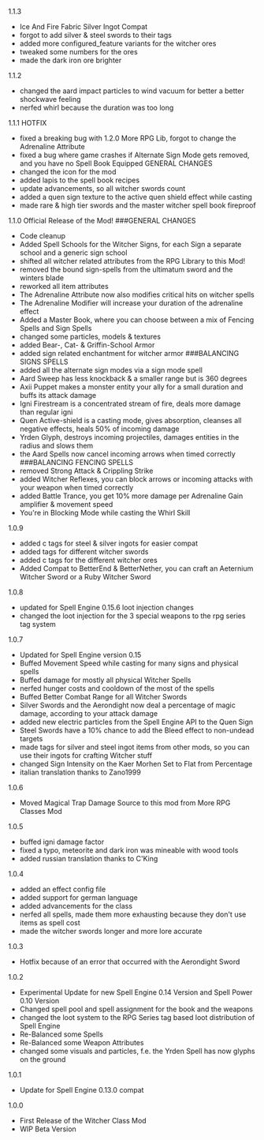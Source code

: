 1.1.3
- Ice And Fire Fabric Silver Ingot Compat
- forgot to add silver & steel swords to their tags
- added more configured_feature variants for the witcher ores
- tweaked some numbers for the ores
- made the dark iron ore brighter

1.1.2
- changed the aard impact particles to wind vacuum for better a better shockwave feeling
- nerfed whirl because the duration was too long

1.1.1
HOTFIX
- fixed a breaking bug with 1.2.0 More RPG Lib, forgot to change the Adrenaline Attribute
- fixed a bug where game crashes if Alternate Sign Mode gets removed, and you have no Spell Book Equipped
GENERAL CHANGES
- changed the icon for the mod
- added lapis to the spell book recipes
- update advancements, so all witcher swords count
- added a quen sign texture to the active quen shield effect while casting
- made rare & high tier swords and the master witcher spell book fireproof

1.1.0
Official Release of the Mod!
###GENERAL CHANGES
- Code cleanup
- Added Spell Schools for the Witcher Signs, for each Sign a separate school and a generic sign school
- shifted all witcher related attributes from the RPG Library to this Mod!
- removed the bound sign-spells from the ultimatum sword and the winters blade
- reworked all item attributes
- The Adrenaline Attribute now also modifies critical hits on witcher spells
- The Adrenaline Modifier will increase your duration of the adrenaline effect
- Added a Master Book, where you can choose between a mix of Fencing Spells and Sign Spells
- changed some particles, models & textures
- added Bear-, Cat- & Griffin-School Armor
- added sign related enchantment for witcher armor
###BALANCING SIGNS SPELLS
- added all the alternate sign modes via a sign mode spell
- Aard Sweep has less knockback & a smaller range but is 360 degrees
- Axii Puppet makes a monster entity your ally for a small duration and buffs its attack damage
- Igni Firestream is a concentrated stream of fire, deals more damage than regular igni
- Quen Active-shield is a casting mode, gives absorption, cleanses all negative effects, heals 50% of incoming damage
- Yrden Glyph, destroys incoming projectiles, damages entities in the radius and slows them
- the Aard Spells now cancel incoming arrows when timed correctly
###BALANCING FENCING SPELLS
- removed Strong Attack & Crippling Strike
- added Witcher Reflexes, you can block arrows or incoming attacks with your weapon when timed correctly
- added Battle Trance, you get 10% more damage per Adrenaline Gain amplifier & movement speed
- You're in Blocking Mode while casting the Whirl Skill

1.0.9
- added c tags for steel & silver ingots for easier compat
- added tags for different witcher swords
- added c tags for the different witcher ores
- Added Compat to BetterEnd & BetterNether, you can craft an Aeternium Witcher Sword or a Ruby Witcher Sword

1.0.8
- updated for Spell Engine 0.15.6 loot injection changes
- changed the loot injection for the 3 special weapons to the rpg series tag system

1.0.7
- Updated for Spell Engine version 0.15
- Buffed Movement Speed while casting for many signs and physical spells
- Buffed damage for mostly all physical Witcher Spells
- nerfed hunger costs and cooldown of the most of the spells
- Buffed Better Combat Range for all Witcher Swords
- Silver Swords and the Aerondight now deal a percentage of magic damage, according to your attack damage
- added new electric particles from the Spell Engine API to the Quen Sign
- Steel Swords have a 10% chance to add the Bleed effect to non-undead targets
- made tags for silver and steel ingot items from other mods, so you can use their ingots for crafting Witcher stuff
- changed Sign Intensity on the Kaer Morhen Set to Flat from Percentage
- italian translation thanks to Zano1999 

1.0.6
- Moved Magical Trap Damage Source to this mod from More RPG Classes Mod

1.0.5
- buffed igni damage factor
- fixed a typo, meteorite and dark iron was mineable with wood tools
- added russian translation thanks to C'King

1.0.4
- added an effect config file
- added support for german language
- added advancements for the class
- nerfed all spells, made them more exhausting because they don't use items as spell cost
- made the witcher swords longer and more lore accurate

1.0.3
- Hotfix because of an error that occurred with the Aerondight Sword

1.0.2
- Experimental Update for new Spell Engine 0.14 Version and Spell Power 0.10 Version
- Changed spell pool and spell assignment for the book and the weapons
- changed the loot system to the RPG Series tag based loot distribution of Spell Engine
- Re-Balanced some Spells
- Re-Balanced some Weapon Attributes
- changed some visuals and particles, f.e. the Yrden Spell has now glyphs on the ground

1.0.1
- Update for Spell Engine 0.13.0 compat

1.0.0
- First Release of the Witcher Class Mod
- WIP Beta Version